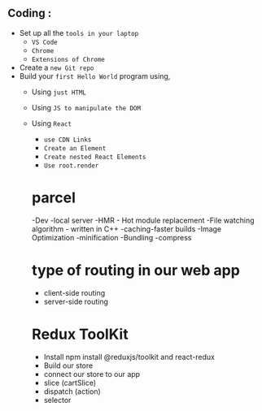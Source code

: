 

## Coding :

- Set up all the `tools in your laptop`
  - `VS Code`
  - `Chrome`
  - `Extensions of Chrome`
- Create a `new Git repo`
- Build your `first Hello World` program using,
  - Using `just HTML`
  - Using `JS to manipulate the DOM`
  - Using `React`
    - `use CDN Links`
    - `Create an Element`
    - `Create nested React Elements`
    - `Use root.render`

    # parcel
    -Dev
    -local server
    -HMR - Hot module replacement
    -File watching algorithm - written in C++
    -caching-faster builds
    -Image Optimization
    -minification
    -Bundling
    -compress

    # type of routing in our web app
    - client-side routing
    - server-side routing

    # Redux ToolKit
    - Install npm install @reduxjs/toolkit and  react-redux
    - Build our store
    - connect our store to our app
    - slice (cartSlice)
    - dispatch (action)
    - selector

